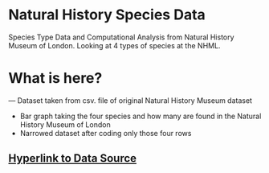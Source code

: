 # Natural History Species Data
Species Type Data and Computational Analysis from Natural History Museum of London. Looking at 4 types of species at the NHML.


# What is here?
— Dataset taken from csv. file of original Natural History Museum dataset
- Bar graph taking the four species and how many are found in the Natural History Museum of London
- Narrowed dataset after coding only those four rows


## [Hyperlink to Data Source](https://colab.research.google.com/drive/1MXLZo8RTayuao2tWTdAyKFj_8XLNjMq2)
